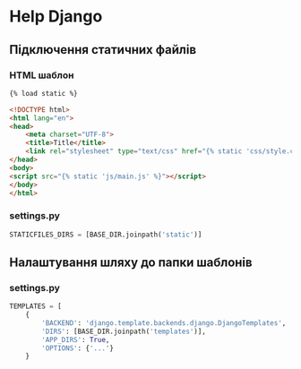 # Help Django

## Підключення статичних файлів
### HTML шаблон
```html
{% load static %}

<!DOCTYPE html>
<html lang="en">
<head>
    <meta charset="UTF-8">
    <title>Title</title>
    <link rel="stylesheet" type="text/css" href="{% static 'css/style.css' %}">
</head>
<body>
<script src="{% static 'js/main.js' %}"></script>
</body>
</html>
```
### settings.py
```python
STATICFILES_DIRS = [BASE_DIR.joinpath('static')]
```

## Налаштування шляху до папки шаблонів 
### settings.py
```python
TEMPLATES = [
    {
        'BACKEND': 'django.template.backends.django.DjangoTemplates',
        'DIRS': [BASE_DIR.joinpath('templates')],
        'APP_DIRS': True,
        'OPTIONS': {'...'}
    }
```
